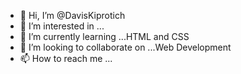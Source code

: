 - 👋 Hi, I’m @DavisKiprotich
- 👀 I’m interested in ...
- 🌱 I’m currently learning ...HTML and CSS
- 💞️ I’m looking to collaborate on ...Web Development
- 📫 How to reach me ...

<!---
DavisKiprotich/DavisKiprotich is a ✨ special ✨ repository because its `README.md` (this file) appears on your GitHub profile.
You can click the Preview link to take a look at your changes.
--->
